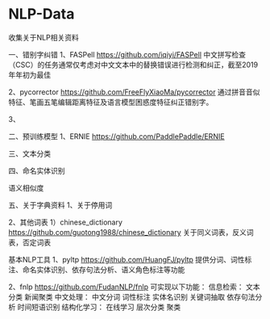 # NLP-Data
收集关于NLP相关资料

一、错别字纠错
1、FASPell
https://github.com/iqiyi/FASPell
中文拼写检查（CSC）的任务通常仅考虑对中文文本中的替换错误进行检测和纠正，截至2019年年初为最佳

2、pycorrector
https://github.com/FreeFlyXiaoMa/pycorrector
通过拼音音似特征、笔画五笔编辑距离特征及语言模型困惑度特征纠正错别字。

3、


二、预训练模型
1、ERNIE
https://github.com/PaddlePaddle/ERNIE




三、文本分类




四、命名实体识别


语义相似度


五、关于字典资料
1、关于停用词

2、其他词表
1）chinese_dictionary
https://github.com/guotong1988/chinese_dictionary
关于同义词表，反义词表，否定词表


基本NLP工具
1、pyltp
https://github.com/HuangFJ/pyltp
提供分词、词性标注、命名实体识别、依存句法分析、语义角色标注等功能

2、fnlp
https://github.com/FudanNLP/fnlp
可实现以下功能：
    信息检索： 文本分类 新闻聚类
    中文处理： 中文分词 词性标注 实体名识别 关键词抽取 依存句法分析 时间短语识别
    结构化学习： 在线学习 层次分类 聚类
   
